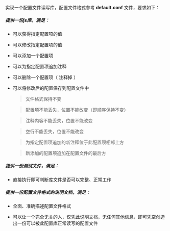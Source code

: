 实现一个配置文件读写库，配置文件格式参考 __default.conf__ 文件，要求如下：

##### 提供一份js库，满足：

* 可以获得指定配置项的值

* 可以修改指定配置项的值

* 可以添加一个配置项

* 可以为指定配置项追加注释

* 可以删除一个配置项（ 注释掉 ）

* 可以将修改后的配置保存到配置文件中

    >文件格式保持不变

    >配置项不能丢失，位置不能改变（即顺序保持不变）

    >注释内容不能丢失，位置不能改变

    >空行不能丢失，位置不能改变

    >为指定配置项追加的新注释位于此配置项相邻上方

    >新添加的配置项追加在配置文件的最后方

##### 提供一份测试文件，满足：

* 直接执行即可判断库文件是否可以完整、正常工作

##### 提供一份配置文件格式的说明文档，满足：

* 全面、准确描述配置文件格式

* 可以让一个完全无关的人，仅凭此说明文档，无任何其他信息，即可凭空创造出一份可以被此配置库正常读写的配置文件
